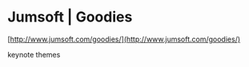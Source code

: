 <!--
id: 2771076772
link: http://tumblr.atmos.org/post/2771076772/jumsoft-goodies
slug: jumsoft-goodies
date: Sat Jan 15 2011 19:47:23 GMT-0800 (PST)
publish: 2011-01-015
tags: 
title: Jumsoft | Goodies
-->


Jumsoft | Goodies
=================

[http://www.jumsoft.com/goodies/](http://www.jumsoft.com/goodies/)

keynote themes

